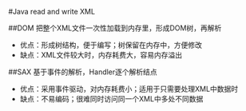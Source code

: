 #Java read and write XML

##DOM
把整个XML文件一次性加载到内存里，形成DOM树，再解析

* 优点：形成树结构，便于编写；树保留在内存中，方便修改
* 缺点：XML文件较大时，内存耗费大，容易内存溢出

##SAX
基于事件的解析，Handler逐个解析结点

* 优点：采用事件驱动，对内存耗费小；适用于只需要处理XML中数据时
* 缺点：不易编码；很难同时访问同一个XML中多处不同数据

